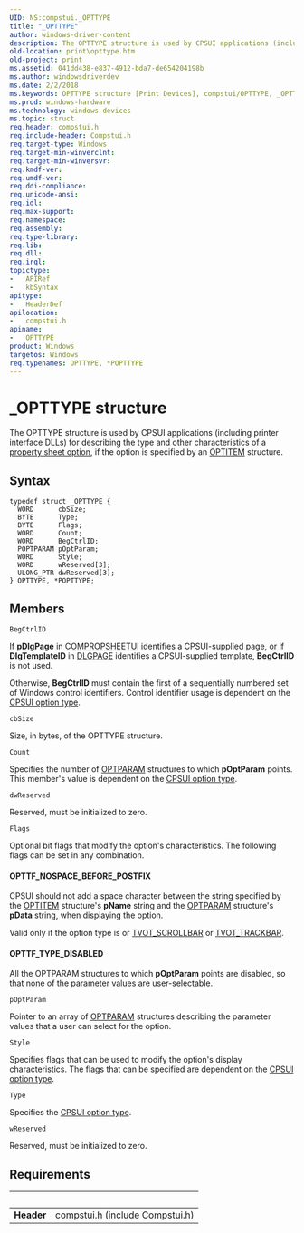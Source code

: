 ```yaml
---
UID: NS:compstui._OPTTYPE
title: "_OPTTYPE"
author: windows-driver-content
description: The OPTTYPE structure is used by CPSUI applications (including printer interface DLLs) for describing the type and other characteristics of a property sheet option, if the option is specified by an OPTITEM structure.
old-location: print\opttype.htm
old-project: print
ms.assetid: 041dd438-e837-4912-bda7-de654204198b
ms.author: windowsdriverdev
ms.date: 2/2/2018
ms.keywords: OPTTYPE structure [Print Devices], compstui/OPTTYPE, _OPTTYPE, print.opttype, POPTTYPE, compstui/POPTTYPE, cpsuifnc_de1ff2db-9eea-4daf-bc9e-2e24a2dd5271.xml, *POPTTYPE, OPTTYPE, POPTTYPE structure pointer [Print Devices]
ms.prod: windows-hardware
ms.technology: windows-devices
ms.topic: struct
req.header: compstui.h
req.include-header: Compstui.h
req.target-type: Windows
req.target-min-winverclnt: 
req.target-min-winversvr: 
req.kmdf-ver: 
req.umdf-ver: 
req.ddi-compliance: 
req.unicode-ansi: 
req.idl: 
req.max-support: 
req.namespace: 
req.assembly: 
req.type-library: 
req.lib: 
req.dll: 
req.irql: 
topictype:
-	APIRef
-	kbSyntax
apitype:
-	HeaderDef
apilocation:
-	compstui.h
apiname:
-	OPTTYPE
product: Windows
targetos: Windows
req.typenames: OPTTYPE, *POPTTYPE
---
```


# _OPTTYPE structure
The OPTTYPE structure is used by CPSUI applications (including printer interface DLLs) for describing the type and other characteristics of a <a href="https://msdn.microsoft.com/572330d6-1a1b-46fd-bfb4-be2b0990bca4">property sheet option</a>, if the option is specified by an <a href="..\compstui\ns-compstui-_optitem.md">OPTITEM</a> structure.

## Syntax
````
typedef struct _OPTTYPE {
  WORD      cbSize;
  BYTE      Type;
  BYTE      Flags;
  WORD      Count;
  WORD      BegCtrlID;
  POPTPARAM pOptParam;
  WORD      Style;
  WORD      wReserved[3];
  ULONG_PTR dwReserved[3];
} OPTTYPE, *POPTTYPE;
````

## Members


`BegCtrlID`

If <b>pDlgPage</b> in <a href="..\compstui\ns-compstui-_compropsheetui.md">COMPROPSHEETUI</a> identifies a CPSUI-supplied page, or if <b>DlgTemplateID</b> in <a href="..\compstui\ns-compstui-_dlgpage.md">DLGPAGE</a> identifies a CPSUI-supplied template, <b>BegCtrlID</b> is not used.

Otherwise, <b>BegCtrlID</b> must contain the first of a sequentially numbered set of Windows control identifiers. Control identifier usage is dependent on the <a href="https://msdn.microsoft.com/3b3c002c-a201-4f81-b208-30864343409b">CPSUI option type</a>.

`cbSize`

Size, in bytes, of the OPTTYPE structure.

`Count`

Specifies the number of <a href="..\compstui\ns-compstui-_optparam.md">OPTPARAM</a> structures to which <b>pOptParam</b> points. This member's value is dependent on the <a href="https://msdn.microsoft.com/3b3c002c-a201-4f81-b208-30864343409b">CPSUI option type</a>.

`dwReserved`

Reserved, must be initialized to zero.

`Flags`

Optional bit flags that modify the option's characteristics. The following flags can be set in any combination.






#### OPTTF_NOSPACE_BEFORE_POSTFIX

CPSUI should not add a space character between the string specified by the <a href="..\compstui\ns-compstui-_optitem.md">OPTITEM</a> structure's <b>pName</b> string and the <a href="..\compstui\ns-compstui-_optparam.md">OPTPARAM</a> structure's <b>pData</b> string, when displaying the option.

Valid only if the option type is or <a href="https://msdn.microsoft.com/library/windows/hardware/ff562847">TVOT_SCROLLBAR</a> or <a href="https://msdn.microsoft.com/library/windows/hardware/ff562848">TVOT_TRACKBAR</a>.


#### OPTTF_TYPE_DISABLED

All the OPTPARAM structures to which <b>pOptParam</b> points are disabled, so that none of the parameter values are user-selectable.

`pOptParam`

Pointer to an array of <a href="..\compstui\ns-compstui-_optparam.md">OPTPARAM</a> structures describing the parameter values that a user can select for the option.

`Style`

Specifies flags that can be used to modify the option's display characteristics. The flags that can be specified are dependent on the <a href="https://msdn.microsoft.com/3b3c002c-a201-4f81-b208-30864343409b">CPSUI option type</a>.

`Type`

Specifies the <a href="https://msdn.microsoft.com/3b3c002c-a201-4f81-b208-30864343409b">CPSUI option type</a>.

`wReserved`

Reserved, must be initialized to zero.


## Requirements
| &nbsp; | &nbsp; |
| ---- |:---- |
| **Header** | compstui.h (include Compstui.h) |